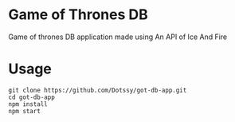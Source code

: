 # Game of Thrones DB
Game of thrones DB application made using An API of Ice And Fire

# Usage
```
git clone https://github.com/Dotssy/got-db-app.git
cd got-db-app
npm install
npm start
```
